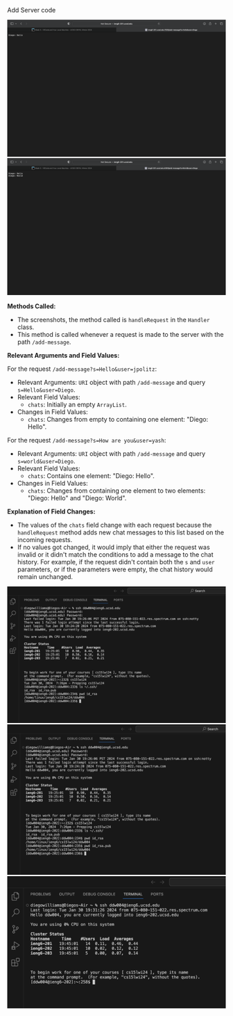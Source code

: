 Add Server code

![Image](chatserver_1.png)
![Image](chatserver_2.png)

**Methods Called:**
- The screenshots, the method called is `handleRequest` in the `Handler` class.
- This method is called whenever a request is made to the server with the path `/add-message`.

**Relevant Arguments and Field Values:**

For the request `/add-message?s=Hello&user=jpolitz`:
- Relevant Arguments: `URI` object with path `/add-message` and query `s=Hello&user=Diego`.
- Relevant Field Values:
  - `chats`: Initially an empty `ArrayList`.
- Changes in Field Values:
  - `chats`: Changes from empty to containing one element: "Diego: Hello".

For the request `/add-message?s=How are you&user=yash`:
- Relevant Arguments: `URI` object with path `/add-message` and query `s=world&user=Diego`.
- Relevant Field Values:
  - `chats`: Contains one element: "Diego: Hello".
- Changes in Field Values:
  - `chats`: Changes from containing one element to two elements: "Diego: Hello" and "Diego: World".

**Explanation of Field Changes:**
- The values of the `chats` field change with each request because the `handleRequest` method adds new chat messages to this list based on the incoming requests.
- If no values got changed, it would imply that either the request was invalid or it didn't match the conditions to add a message to the chat history. For example, if the request didn't contain both the `s` and `user` parameters, or if the parameters were empty, the chat history would remain unchanged.

![Image](path_private_key.png)
![Image](path_public_key.png)
![Image](no_pass_login.png)
